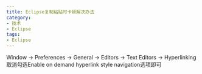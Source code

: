```yaml
---
title: Eclipse复制粘贴时卡顿解决办法
category:
- 技术
- Eclipse
tags:
- Eclipse
---
```


Window -> Preferences -> General -> Editors -> Text Editors -> Hyperlinking  
取消勾选Enable on demand hyperlink style navigation选项即可

